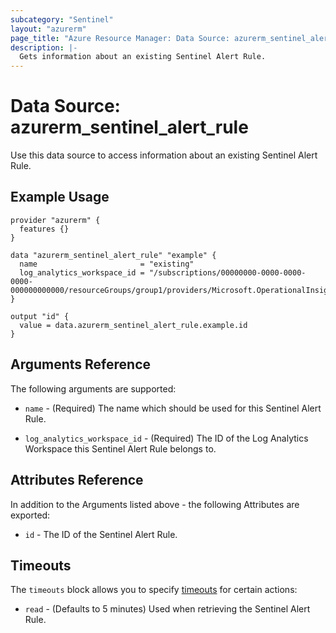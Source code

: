 ```yaml
---
subcategory: "Sentinel"
layout: "azurerm"
page_title: "Azure Resource Manager: Data Source: azurerm_sentinel_alert"
description: |-
  Gets information about an existing Sentinel Alert Rule.
---
```


# Data Source: azurerm_sentinel_alert_rule

Use this data source to access information about an existing Sentinel Alert Rule.

## Example Usage

```hcl
provider "azurerm" {
  features {}
}

data "azurerm_sentinel_alert_rule" "example" {
  name                       = "existing"
  log_analytics_workspace_id = "/subscriptions/00000000-0000-0000-0000-000000000000/resourceGroups/group1/providers/Microsoft.OperationalInsights/workspaces/workspace1"
}

output "id" {
  value = data.azurerm_sentinel_alert_rule.example.id
}
```

## Arguments Reference

The following arguments are supported:

* `name` - (Required) The name which should be used for this Sentinel Alert Rule.

* `log_analytics_workspace_id` - (Required) The ID of the Log Analytics Workspace this Sentinel Alert Rule belongs to.

## Attributes Reference

In addition to the Arguments listed above - the following Attributes are exported: 

* `id` - The ID of the Sentinel Alert Rule.

## Timeouts

The `timeouts` block allows you to specify [timeouts](https://www.terraform.io/docs/configuration/resources.html#timeouts) for certain actions:

* `read` - (Defaults to 5 minutes) Used when retrieving the Sentinel Alert Rule.
